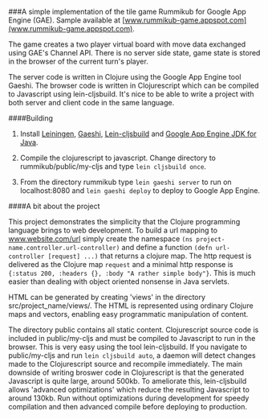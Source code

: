 ###A simple implementation of the tile game Rummikub for Google App Engine (GAE).
Sample available at [www.rummikub-game.appspot.com](www.rummikub-game.appspot.com).

The game creates a two player virtual board with move data exchanged using GAE's Channel API.  There is no server side state, game state is stored in the browser of the current turn's player.

The server code is written in Clojure using the Google App Engine tool Gaeshi.  The browser code is written in Clojurescript which can be compiled to Javascript using lein-cljsbuild.  It's nice to be able to write a project with both server and client code in the same language.

####Building

1)  Install [Leiningen](https://github.com/technomancy/leiningen), [Gaeshi](https://github.com/slagyr/gaeshi), [Lein-cljsbuild](https://github.com/emezeske/lein-cljsbuild) and [Google App Engine JDK for Java](https://developers.google.com/appengine/downloads#Google_App_Engine_SDK_for_Java).

2)  Compile the clojurescript to javascript.  Change directory to rummikub/public/my-cljs and type `lein cljsbuild once`.

3)  From the directory rummikub type `lein gaeshi server` to run on localhost:8080 and `lein gaeshi deploy` to deploy to Google App Engine.

####A bit about the project

This project demonstrates the simplicity that the Clojure programming language brings to web development.  To build a url mapping to www.website.com/url simply create the namespace `(ns project-name.controller.url-controller)` and define a function `(defn url-controller [request] ...)` that returns a clojure map.  The http request is delivered as the Clojure map `request` and a minimal http response is `{:status 200, :headers {}, :body "A rather simple body"}`.  This is much easier than dealing with object oriented nonsense in Java servlets.

HTML can be generated by creating 'views' in the directory src/project_name/views/.  The HTML is represented using ordinary Clojure maps and vectors, enabling easy programmatic manipulation of content.

The directory public contains all static content.  Clojurescript source code is included in public/my-cljs and must be compiled to Javascript to run in the browser.  This is very easy using the tool lein-cljsbuild.  If you navigate to public/my-cljs and run `lein cljsbuild auto`, a daemon will detect changes made to the Clojurescript source and recompile immediately.  The main downside of writing broswer code in Clojurescript is that the generated Javascript is quite large, around 500kb.  To ameliorate this, lein-cljsbuild allows 'advanced optimizations' which reduce the resulting Javascript to around 130kb.  Run without optimizations during development for speedy compilation and then advanced compile before deploying to production.
